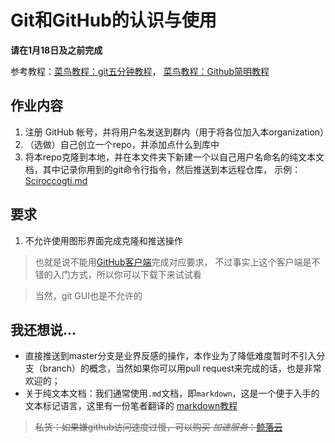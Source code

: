 # Git和GitHub的认识与使用

**请在1月18日及之前完成**

参考教程：[菜鸟教程：git五分钟教程](https://www.runoob.com/w3cnote/git-five-minutes-tutorial.html)，
[菜鸟教程：Github简明教程](https://www.runoob.com/w3cnote/git-guide.html)

## 作业内容

1. 注册 GitHub 帐号，并将用户名发送到群内（用于将各位加入本organization）
2. （选做）自己创立一个repo，并添加点什么到库中
3. 将本repo克隆到本地，并在本文件夹下新建一个以自己用户名命名的纯文本文档，其中记录你用到的git命令行指令，然后推送到本远程仓库，
示例：[Sciroccogti.md](https://github.com/seu-labview/Vision-Course-2020/blob/master/1-github/Sciroccogti.md)

## 要求

1. 不允许使用图形界面完成克隆和推送操作
> 也就是说不能用[GitHub客户端](https://desktop.github.com/)完成对应要求，
不过事实上这个客户端是不错的入门方式，所以你可以下载下来试试看

> 当然，git GUI也是不允许的

## 我还想说...

* 直接推送到master分支是业界反感的操作，本作业为了降低难度暂时不引入分支（branch）的概念，当然如果你可以用pull request来完成的话，也是非常欢迎的；
* 关于纯文本文档：我们通常使用`.md`文档，即`markdown`，这是一个便于入手的文本标记语言，这里有一份笔者翻译的
[markdown教程](https://github.com/seuite/seuite-docs/blob/master/Reference/MarkdownReference.md)
> ~~私货：如果嫌github访问速度过慢，可以购买 *加速服务*：[鲸落云](https://qq.com.w4-02.club/auth/register?code=adbP)~~
